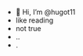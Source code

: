 - 👋 Hi, I’m @hugot11 
- like reading 
- not true 
- ..
- .
<!---
hugot11/hugot11 is a ✨ special ✨ repository because its `README.md` (this file) appears on your GitHub profile.
You can click the Preview link to take a look at your changes.
--->
